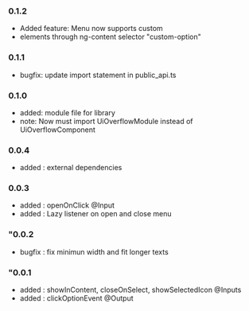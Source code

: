 ### 0.1.2
* Added feature: Menu now supports custom <li> elements through ng-content selector "custom-option"

### 0.1.1
* bugfix: update import statement in public_api.ts

### 0.1.0
* added: module file for library
* note:  Now must import UiOverflowModule instead of UiOverflowComponent

### 0.0.4
* added : external dependencies

### 0.0.3
* added : openOnClick @Input
* added : Lazy listener on open and close menu

### "0.0.2
* bugfix : fix minimun width and fit longer texts

### "0.0.1
* added : showInContent, closeOnSelect, showSelectedIcon @Inputs
* added : clickOptionEvent @Output